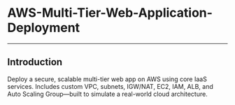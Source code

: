 # AWS-Multi-Tier-Web-Application-Deployment
---
Introduction
---
Deploy a secure, scalable multi-tier web app on AWS using core IaaS services. Includes custom VPC, subnets, IGW/NAT, EC2, IAM, ALB, and Auto Scaling Group—built to simulate a real-world cloud architecture.
